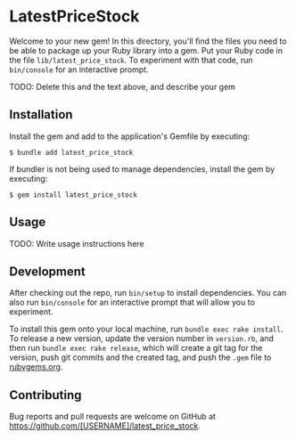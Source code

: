 # LatestPriceStock

Welcome to your new gem! In this directory, you'll find the files you need to be able to package up your Ruby library into a gem. Put your Ruby code in the file `lib/latest_price_stock`. To experiment with that code, run `bin/console` for an interactive prompt.

TODO: Delete this and the text above, and describe your gem

## Installation

Install the gem and add to the application's Gemfile by executing:

    $ bundle add latest_price_stock

If bundler is not being used to manage dependencies, install the gem by executing:

    $ gem install latest_price_stock

## Usage

TODO: Write usage instructions here

## Development

After checking out the repo, run `bin/setup` to install dependencies. You can also run `bin/console` for an interactive prompt that will allow you to experiment.

To install this gem onto your local machine, run `bundle exec rake install`. To release a new version, update the version number in `version.rb`, and then run `bundle exec rake release`, which will create a git tag for the version, push git commits and the created tag, and push the `.gem` file to [rubygems.org](https://rubygems.org).

## Contributing

Bug reports and pull requests are welcome on GitHub at https://github.com/[USERNAME]/latest_price_stock.
